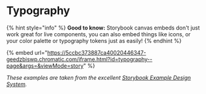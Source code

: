 # Typography

{% hint style="info" %}
**Good to know:** Storybook canvas embeds don't just work great for live components, you can also embed things like icons, or your color palette or typography tokens just as easily!
{% endhint %}

{% embed url="https://5ccbc373887ca40020446347-geedzbiswp.chromatic.com/iframe.html?id=typography--page&args=&viewMode=story" %}

_These examples are taken from the excellent _[Storybook Example Design System](https://5ccbc373887ca40020446347-geedzbiswp.chromatic.com/?path=/story/icon--labels)_._
